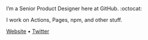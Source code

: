 I’m a Senior Product Designer here at GitHub. :octocat:

I work on Actions, Pages, npm, and other stuff.

[Website](https://dylanatsmith.com) • [Twitter](https://dylanatsmith.com)
